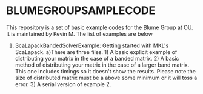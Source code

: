 # BLUMEGROUPSAMPLECODE
This repository is a set of basic example codes for the Blume Group at OU. It is maintained by Kevin M.
The list of examples are below
1) ScaLapackBandedSolverExample: Getting started with MKL's ScaLapack.
  a)There are three files. 1) A basic explicit example of distributing your matrix in the case of a banded matrix. 2) A basic method of distributing your matrix in the case of a larger band matrix. This one includes timings so it doesn't show the results. Please note the size of distributed matrix must be a above some minimum or it will toss a error. 3) A serial version of example 2. 
